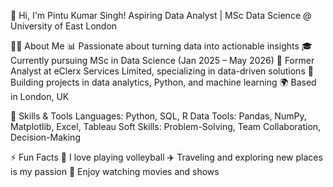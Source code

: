 👋 Hi, I'm Pintu Kumar Singh!
Aspiring Data Analyst | MSc Data Science @ University of East London

👨‍💻 About Me
📊 Passionate about turning data into actionable insights
🎓 Currently pursuing MSc in Data Science (Jan 2025 – May 2026)
🏢 Former Analyst at eClerx Services Limited, specializing in data-driven solutions
🌱 Building projects in data analytics, Python, and machine learning
🌍 Based in London, UK

🔧 Skills & Tools
Languages: Python, SQL, R
Data Tools: Pandas, NumPy, Matplotlib, Excel, Tableau
Soft Skills: Problem-Solving, Team Collaboration, Decision-Making

⚡ Fun Facts
🏐 I love playing volleyball
✈️ Traveling and exploring new places is my passion
🎥 Enjoy watching movies and shows
